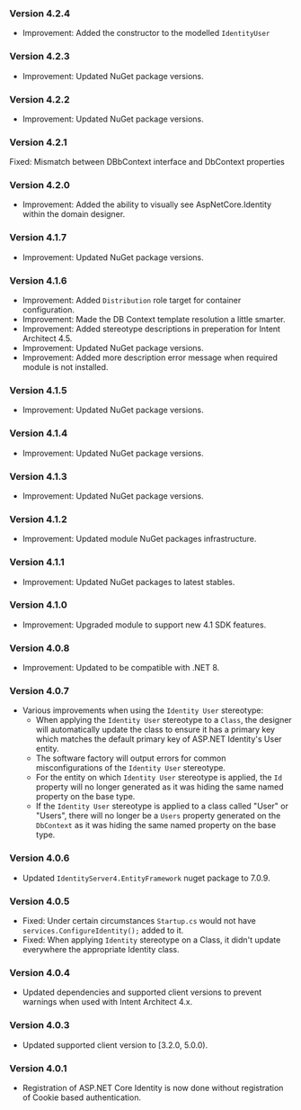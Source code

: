 ### Version 4.2.4

- Improvement: Added the constructor to the modelled `IdentityUser`

### Version 4.2.3

- Improvement: Updated NuGet package versions.

### Version 4.2.2

- Improvement: Updated NuGet package versions.

### Version 4.2.1

Fixed: Mismatch between DBbContext interface and DbContext properties

### Version 4.2.0

- Improvement: Added the ability to visually see AspNetCore.Identity within the domain designer.

### Version 4.1.7

- Improvement: Updated NuGet package versions.

### Version 4.1.6

- Improvement: Added `Distribution` role target for container configuration.
- Improvement: Made the DB Context template resolution a little smarter.
- Improvement: Added stereotype descriptions in preperation for Intent Architect 4.5. 
- Improvement: Updated NuGet package versions.
- Improvement: Added more description error message when required module is not installed.

### Version 4.1.5

- Improvement: Updated NuGet package versions.

### Version 4.1.4

- Improvement: Updated NuGet package versions.

### Version 4.1.3

- Improvement: Updated NuGet package versions.

### Version 4.1.2

- Improvement: Updated module NuGet packages infrastructure.

### Version 4.1.1

- Improvement: Updated NuGet packages to latest stables.

### Version 4.1.0

- Improvement: Upgraded module to support new 4.1 SDK features.

### Version 4.0.8

- Improvement: Updated to be compatible with .NET 8.

### Version 4.0.7

- Various improvements when using the `Identity User` stereotype:
  - When applying the `Identity User` stereotype to a `Class`, the designer will automatically update the class to ensure it has a primary key which matches the default primary key of ASP.NET Identity's User entity.
  - The software factory will output errors for common misconfigurations of the `Identity User` stereotype.
  - For the entity on which `Identity User` stereotype is applied, the `Id` property will no longer generated as it was hiding the same named property on the base type.
  - If the `Identity User` stereotype is applied to a class called "User" or "Users", there will no longer be a `Users` property generated on the `DbContext` as it was hiding the same named property on the base type.

### Version 4.0.6

- Updated `IdentityServer4.EntityFramework` nuget package to 7.0.9.

### Version 4.0.5

- Fixed: Under certain circumstances `Startup.cs` would not have `services.ConfigureIdentity();` added to it.
- Fixed: When applying `Identity` stereotype on a Class, it didn't update everywhere the appropriate Identity class.

### Version 4.0.4

- Updated dependencies and supported client versions to prevent warnings when used with Intent Architect 4.x.

### Version 4.0.3

- Updated supported client version to [3.2.0, 5.0.0).

### Version 4.0.1

- Registration of ASP.NET Core Identity is now done without registration of Cookie based authentication.
